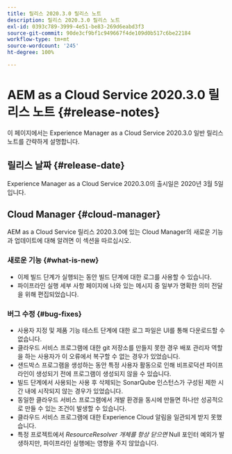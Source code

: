 ```yaml
---
title: 릴리스 2020.3.0 릴리스 노트
description: 릴리스 2020.3.0 릴리스 노트
exl-id: 0393c789-3999-4e51-be83-269d6eabd3f3
source-git-commit: 90de3cf9bf1c949667f4de109d0b517c6be22184
workflow-type: tm+mt
source-wordcount: '245'
ht-degree: 100%

---
```


# AEM as a Cloud Service 2020.3.0 릴리스 노트 {#release-notes}

이 페이지에서는 Experience Manager as a Cloud Service 2020.3.0 일반 릴리스 노트를 간략하게 설명합니다.

## 릴리스 날짜 {#release-date}

Experience Manager as a Cloud Service 2020.3.0의 출시일은 2020년 3월 5일입니다.

## Cloud Manager {#cloud-manager}

AEM as a Cloud Service 릴리스 2020.3.0에 있는 Cloud Manager의 새로운 기능과 업데이트에 대해 알려면 이 섹션을 따르십시오.

### 새로운 기능 {#what-is-new}

* 이제 빌드 단계가 실행되는 동안 빌드 단계에 대한 로그를 사용할 수 있습니다.
* 파이프라인 실행 세부 사항 페이지에 나와 있는 메시지 중 일부가 명확한 의미 전달을 위해 편집되었습니다.

### 버그 수정  {#bug-fixes}

* 사용자 지정 및 제품 기능 테스트 단계에 대한 로그 파일은 UI를 통해 다운로드할 수 없습니다.
* 클라우드 서비스 프로그램에 대한 git 저장소를 만들지 못한 경우 배포 관리자 역할을 하는 사용자가 이 오류에서 복구할 수 없는 경우가 있었습니다.
* 샌드박스 프로그램을 생성하는 동안 특정 사용자 활동으로 인해 비프로덕션 파이프라인이 생성되기 전에 프로그램이 생성되지 않을 수 있습니다.
* 빌드 단계에서 사용되는 사용 후 삭제되는 SonarQube 인스턴스가 구성된 제한 시간 내에 시작되지 않는 경우가 있었습니다.
* 동일한 클라우드 서비스 프로그램에서 개발 환경을 동시에 만들면 하나만 성공적으로 만들 수 있는 조건이 발생할 수 있습니다.
* 클라우드 서비스 프로그램에 대한 Experience Cloud 알림을 일관되게 받지 못했습니다.
* 특정 프로젝트에서 *ResourceResolver 개체를 항상 닫으면* Null 포인터 예외가 발생하지만, 파이프라인 실행에는 영향을 주지 않았습니다.
